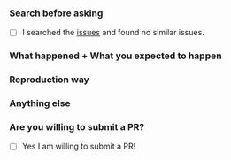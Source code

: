 ### Search before asking

- [ ] I searched the [issues](https://github.com/alibaba/async_simple/issues) and found no similar issues.


### What happened + What you expected to happen


### Reproduction way


### Anything else


### Are you willing to submit a PR?

- [ ] Yes I am willing to submit a PR!
